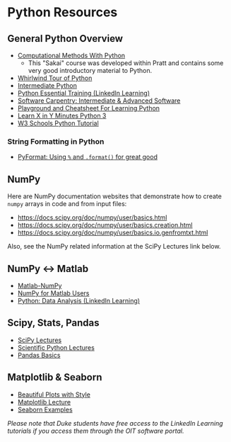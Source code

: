 # Python Resources

## General Python Overview
* [Computational Methods With Python](https://sakai.duke.edu/x/jR0AAK)
    + This "Sakai" course was developed within Pratt and contains some very 
    good introductory material to Python.
* [Whirlwind Tour of Python](https://github.com/jakevdp/WhirlwindTourOfPython)
* [Intermediate Python](http://book.pythontips.com/en/latest/index.html)
* [Python Essential Training (LinkedIn Learning)](https://www.linkedin.com/learning/python-essential-training-14898805)
* [Software Carpentry: Intermediate & Advanced Software](https://intermediate-and-advanced-software-carpentry.readthedocs.io/en/latest/index.html)
* [Playground and Cheatsheet For Learning Python](https://github.com/trekhleb/learn-python)
* [Learn X in Y Minutes Python 3](https://learnxinyminutes.com/docs/python3/)
* [W3 Schools Python Tutorial](https://www.w3schools.com/python/)

### String Formatting in Python
* [PyFormat: Using `%` and `.format()` for great good](https://pyformat.info/)

## NumPy
 Here are NumPy documentation websites
 that demonstrate how to create `numpy` arrays in code and from input
 files:
  * <https://docs.scipy.org/doc/numpy/user/basics.html>
  * <https://docs.scipy.org/doc/numpy/user/basics.creation.html>
  * <https://docs.scipy.org/doc/numpy/user/basics.io.genfromtxt.html>
  
Also, see the NumPy related information at the SciPy Lectures link below.

## NumPy <-> Matlab
* [Matlab-NumPy](http://mathesaurus.sourceforge.net/matlab-numpy.html)
* [NumPy for Matlab Users](https://scipy.github.io/old-wiki/pages/NumPy_for_Matlab_Users)
* [Python: Data Analysis (LinkedIn Learning)](https://www.linkedin.com/learning/python-data-analysis-2)

## Scipy, Stats, Pandas
* [SciPy Lectures](http://www.scipy-lectures.org/)
* [Scientific Python Lectures](https://nbviewer.jupyter.org/github/dpsanders/scientific-python-lectures/tree/master/)
* [Pandas Basics](http://earthpy.org/pandas-basics.html)

## Matplotlib & Seaborn
* [Beautiful Plots with Style](http://www.futurile.net/2016/02/27/matplotlib-beautiful-plots-with-style/)
* [Matplotlib Lecture](https://nbviewer.jupyter.org/github/dpsanders/scientific-python-lectures/blob/master/Lecture-4-Matplotlib.ipynb)
* [Seaborn Examples](https://seaborn.pydata.org/examples/index.html)

*Please note that Duke students have free access to the LinkedIn Learning 
tutorials if you access them through the OIT software portal.*
